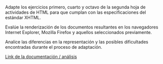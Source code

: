 Adapte los ejercicios primero, cuarto y octavo de la segunda hoja de actividades de HTML para que cumplan con las especificaciones del estándar XHTML.

Evalúe la renderización de los documentos resultantes en los navegadores Internet Explorer, Mozilla Firefox y aquellos seleccionados previamente.

Analice las diferencias en la representación y las posibles dificultades encontradas durante el proceso de adaptación.

[Link de la documentación / análisis](Documentacion_Ejercicio6/Documentacion_Ejercicio6.pdf)
